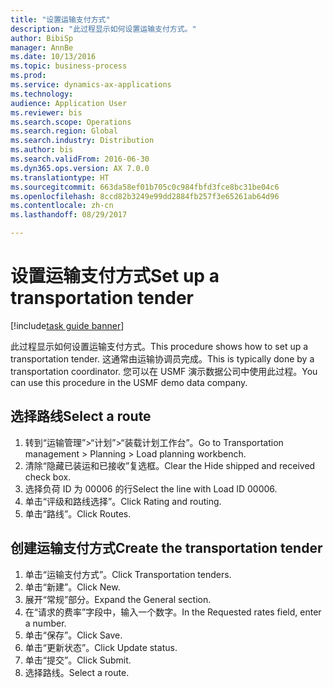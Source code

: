 ```yaml
--- 
title: "设置运输支付方式"
description: "此过程显示如何设置运输支付方式。"
author: BibiSp
manager: AnnBe
ms.date: 10/13/2016
ms.topic: business-process
ms.prod: 
ms.service: dynamics-ax-applications
ms.technology: 
audience: Application User
ms.reviewer: bis
ms.search.scope: Operations
ms.search.region: Global
ms.search.industry: Distribution
ms.author: bis
ms.search.validFrom: 2016-06-30
ms.dyn365.ops.version: AX 7.0.0
ms.translationtype: HT
ms.sourcegitcommit: 663da58ef01b705c0c984fbfd3fce8bc31be04c6
ms.openlocfilehash: 8ccd82b3249e99dd2884fb257f3e65261ab64d96
ms.contentlocale: zh-cn
ms.lasthandoff: 08/29/2017

---
```

# <a name="set-up-a-transportation-tender"></a><span data-ttu-id="66f1a-103">设置运输支付方式</span><span class="sxs-lookup"><span data-stu-id="66f1a-103">Set up a transportation tender</span></span>

[!include[task guide banner](../../includes/task-guide-banner.md)]

<span data-ttu-id="66f1a-104">此过程显示如何设置运输支付方式。</span><span class="sxs-lookup"><span data-stu-id="66f1a-104">This procedure shows how to set up a transportation tender.</span></span> <span data-ttu-id="66f1a-105">这通常由运输协调员完成。</span><span class="sxs-lookup"><span data-stu-id="66f1a-105">This is typically done by a transportation coordinator.</span></span> <span data-ttu-id="66f1a-106">您可以在 USMF 演示数据公司中使用此过程。</span><span class="sxs-lookup"><span data-stu-id="66f1a-106">You can use this procedure in the USMF demo data company.</span></span>


## <a name="select-a-route"></a><span data-ttu-id="66f1a-107">选择路线</span><span class="sxs-lookup"><span data-stu-id="66f1a-107">Select a route</span></span>
1. <span data-ttu-id="66f1a-108">转到“运输管理”>“计划”>“装载计划工作台”。</span><span class="sxs-lookup"><span data-stu-id="66f1a-108">Go to Transportation management > Planning > Load planning workbench.</span></span>
2. <span data-ttu-id="66f1a-109">清除“隐藏已装运和已接收”复选框。</span><span class="sxs-lookup"><span data-stu-id="66f1a-109">Clear the Hide shipped and received check box.</span></span>
3. <span data-ttu-id="66f1a-110">选择负荷 ID 为 00006 的行</span><span class="sxs-lookup"><span data-stu-id="66f1a-110">Select the line with Load ID 00006.</span></span>
4. <span data-ttu-id="66f1a-111">单击“评级和路线选择”。</span><span class="sxs-lookup"><span data-stu-id="66f1a-111">Click Rating and routing.</span></span>
5. <span data-ttu-id="66f1a-112">单击“路线”。</span><span class="sxs-lookup"><span data-stu-id="66f1a-112">Click Routes.</span></span>

## <a name="create-the-transportation-tender"></a><span data-ttu-id="66f1a-113">创建运输支付方式</span><span class="sxs-lookup"><span data-stu-id="66f1a-113">Create the transportation tender</span></span>
1. <span data-ttu-id="66f1a-114">单击“运输支付方式”。</span><span class="sxs-lookup"><span data-stu-id="66f1a-114">Click Transportation tenders.</span></span>
2. <span data-ttu-id="66f1a-115">单击“新建”。</span><span class="sxs-lookup"><span data-stu-id="66f1a-115">Click New.</span></span>
3. <span data-ttu-id="66f1a-116">展开“常规”部分。</span><span class="sxs-lookup"><span data-stu-id="66f1a-116">Expand the General section.</span></span>
4. <span data-ttu-id="66f1a-117">在“请求的费率”字段中，输入一个数字。</span><span class="sxs-lookup"><span data-stu-id="66f1a-117">In the Requested rates field, enter a number.</span></span>
5. <span data-ttu-id="66f1a-118">单击“保存”。</span><span class="sxs-lookup"><span data-stu-id="66f1a-118">Click Save.</span></span>
6. <span data-ttu-id="66f1a-119">单击“更新状态”。</span><span class="sxs-lookup"><span data-stu-id="66f1a-119">Click Update status.</span></span>
7. <span data-ttu-id="66f1a-120">单击“提交”。</span><span class="sxs-lookup"><span data-stu-id="66f1a-120">Click Submit.</span></span>
8. <span data-ttu-id="66f1a-121">选择路线。</span><span class="sxs-lookup"><span data-stu-id="66f1a-121">Select a route.</span></span>


